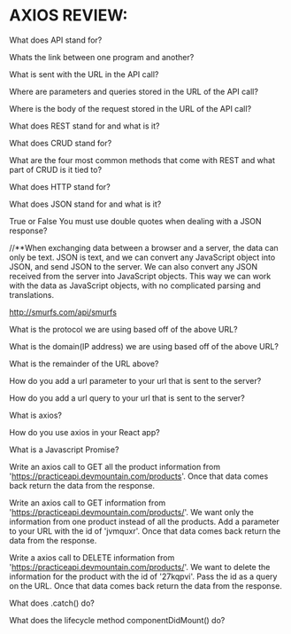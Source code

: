 # AXIOS REVIEW: 

What does API stand for?

    
    
Whats the link between one program and another?



What is sent with the URL in the API call?



Where are parameters and queries stored in the URL of the API call?



Where is the body of the request stored in the URL of the API call?



What does REST stand for and what is it?



What does CRUD stand for?



What are the four most common methods that come with REST and what part of CRUD is it tied to?



What does HTTP stand for?



What does JSON stand for and what is it?



True or False You must use double quotes when dealing with a JSON response?



//**When exchanging data between a browser and a server, the data can only be text. JSON is text, and we can convert any JavaScript object into JSON, and send JSON to the server. We can also convert any JSON received from the server into JavaScript objects. This way we can work with the data as JavaScript objects, with no complicated parsing and translations.

    
    
http://smurfs.com/api/smurfs

What is the protocol we are using based off of the above URL?

What is the domain(IP address) we are using based off of the above URL?

What is the remainder of the URL above?




How do you add a url parameter to your url that is sent to the server?



How do you add a url query to your url that is sent to the server?



What is axios?
    
    

How do you use axios in your React app?



What is a Javascript Promise?



Write an axios call to GET all the product information from 'https://practiceapi.devmountain.com/products'. Once that data comes back return the data from the response.



Write an axios call to GET information from 'https://practiceapi.devmountain.com/products/'. We want only the information from one product instead of all the products. Add a parameter to your URL with the id of 'jvmquxr'. Once that data comes back return the data from the response. 



Write a axios call to DELETE information from 'https://practiceapi.devmountain.com/products/'. We want to delete the information for the product with the id of '27kqpvi'. Pass the id as a query on the URL. Once that data comes back return the data from the response. 


What does .catch() do?


What does the lifecycle method componentDidMount() do?